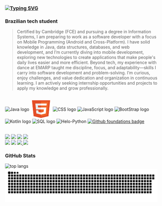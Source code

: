 ### [![Typing SVG](https://readme-typing-svg.herokuapp.com?font=Fira+Code&size=30&pause=1000&color=F7118E&width=435&lines=Hey+there!+I'm+Hel%C3%B4+%3DD)](https://git.io/typing-svg)
### Brazilian tech student
> Certified by Cambridge (FCE) and pursuing a degree in Information Systems, I am preparing to work as a software developer with a focus on Mobile Programming (Android and Cross-Platform). I have solid knowledge in Java, data structures, databases, and web development, and I’m currently diving into mobile development, exploring new technologies to create applications that make people's daily lives easier and more efficient.
Beyond tech, my experience with dance at EMARP taught me discipline, focus, and adaptability—skills I carry into software development and problem-solving. I’m curious, enjoy challenges, and value dedication and organization in continuous learning. I am actively seeking internship opportunities and projects to apply my knowledge and grow professionally.

<div style="display: inline_block"><br>
  <img align="center" alt="Java logo" height="60" width="60" src="https://raw.githubusercontent.com/jmnote/z-icons/master/svg/java.svg">
  <img align="center" alt="HTML logo" height="60" width="70" src="https://raw.githubusercontent.com/devicons/devicon/master/icons/html5/html5-original.svg">
  <img align="center" alt="CSS logo" height="60" width="65" src="https://cdn-icons-png.flaticon.com/512/732/732190.png">
  <img align="center" alt="JavaScript logo" height="60" width="65" src="https://upload.wikimedia.org/wikipedia/commons/thumb/9/99/Unofficial_JavaScript_logo_2.svg/512px-Unofficial_JavaScript_logo_2.svg.png?20141107110902">
  <img align="center" alt="BootStrap logo" height="60" width="70" src="https://v5.getbootstrap.com/docs/5.0/assets/brand/bootstrap-logo-shadow.png">
  <img align="center" alt="Kotlin logo" height="65" width="80" src="https://download.logo.wine/logo/Kotlin_(programming_language)/Kotlin_(programming_language)-Logo.wine.png">
  <img align="center" alt="SQL logo" height="60" width="50" src="https://upload.wikimedia.org/wikipedia/en/thumb/6/68/Oracle_SQL_Developer_logo.svg/800px-Oracle_SQL_Developer_logo.svg.png">
  <img align="center" alt="Helo-Python" height="60" width="60" src="https://cdn.iconscout.com/icon/free/png-256/free-python-logo-icon-download-in-svg-png-gif-file-formats--technology-social-media-vol-5-pack-logos-icons-3030224.png?f=webp">
  <a href="https://www.credly.com/badges/b8aacdcf-1d86-4ab8-a824-bd86451a71d2/print" ><img align="center" alt="Github foundations badge" height="60" width="60" src="https://images.credly.com/size/680x680/images/024d0122-724d-4c5a-bd83-cfe3c4b7a073/image.png"></a>
</div>

<br>
<br>
<div> 
  <a href="https://www.youtube.com/@lisacoding" target="_blank"><img src="https://img.shields.io/badge/YouTube-FF0000?style=for-the-badge&logo=youtube&logoColor=white" target="_blank"></a>
  <a href="https://instagram.com/lisacoding" target="_blank"><img src="https://img.shields.io/badge/-Instagram-%23E4405F?style=for-the-badge&logo=instagram&logoColor=white" target="_blank"></a>
  <a href = "mailto:helosantosdesousa@gmail.com"><img src="https://img.shields.io/badge/-Gmail-%23333?style=for-the-badge&logo=gmail&logoColor=white" target="_blank"></a>
  <a href="https://www.linkedin.com/in/helo%C3%ADsa-santos-sousa/?locale=en_US" target="_blank"><img src="https://img.shields.io/badge/-LinkedIn-%230077B5?style=for-the-badge&logo=linkedin&logoColor=white" target="_blank"></a> 
  
</div>
<div>
<img src="https://img.shields.io/badge/IntelliJIDEA-000000.svg?style=for-the-badge&logo=intellij-idea&logoColor=white">
  <img src="https://img.shields.io/badge/Visual%20Studio%20Code-0078d7.svg?style=for-the-badge&logo=visual-studio-code&logoColor=white">
  <a href="" target="_blank">
    <img src="https://img.shields.io/badge/-Hackerrank-2EC866?style=for-the-badge&logo=HackerRank&logoColor=white">
  </a>
  <a href="https://www.codechef.com/users/helosansou" target="_blank">
    <img src="[https://img.shields.io/badge/-Hackerrank-2EC866?style=for-the-badge&logo=HackerRank&logoColor=white](https://img.shields.io/badge/CodeChef-%23964B00.svg?style=for-the-badge&logo=CodeChef&logoColor=white)"></a>
</div>


<h3>GitHub Stats</h3>
<img alt="top langs" src="https://github-readme-stats.vercel.app/api/top-langs/?username=helosantosdesousa&layout=compact"/>
<!--[![Most Used Languages](https://github-readme-stats-git-masterrstaa-rickstaa.vercel.app/api/top-langs/?username=helosantosdesousa&line_height=10&card_width=290&layout=compact&hide_title=false&count_private=true&langs_count=4&show_icons=true&title_color=FF00F6&hide=html,css&bg_color=000&text_color=8B8B8B&border_radius=3&border_color=561760&count_private=true)](https://github.com/helosantosdesousa/github-readme-stats)-->
<!--[![Anurag's GitHub stats](https://github-readme-stats.vercel.app/api?username=helosantosdesousa)](https://github.com/anuraghazra/github-readme-stats)-->
<br>

<picture>
  <source media="(prefers-color-scheme: dark)" srcset="https://raw.githubusercontent.com/helosantosdesousa/helosantosdesousa/output/github-contribution-grid-snake-dark.svg">
  <source media="(prefers-color-scheme: light)" srcset="https://raw.githubusercontent.com/helosantosdesousa/helosantosdesousa/output/github-contribution-grid-snake.svg">
  <img alt="github contribution grid snake animation" src="https://raw.githubusercontent.com/helosantosdesousa/helosantosdesousa/output/github-contribution-grid-snake.svg">
</picture>
<br><br>

